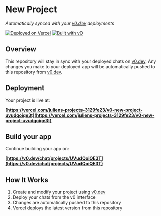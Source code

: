 # New Project

*Automatically synced with your [v0.dev](https://v0.dev) deployments*

[![Deployed on Vercel](https://img.shields.io/badge/Deployed%20on-Vercel-black?style=for-the-badge&logo=vercel)](https://vercel.com/juliens-projects-3129fe23/v0-new-project-uvudqoiqe3t)
[![Built with v0](https://img.shields.io/badge/Built%20with-v0.dev-black?style=for-the-badge)](https://v0.dev/chat/projects/UVudQoiQE3T)

## Overview

This repository will stay in sync with your deployed chats on [v0.dev](https://v0.dev).
Any changes you make to your deployed app will be automatically pushed to this repository from [v0.dev](https://v0.dev).

## Deployment

Your project is live at:

**[https://vercel.com/juliens-projects-3129fe23/v0-new-project-uvudqoiqe3t](https://vercel.com/juliens-projects-3129fe23/v0-new-project-uvudqoiqe3t)**

## Build your app

Continue building your app on:

**[https://v0.dev/chat/projects/UVudQoiQE3T](https://v0.dev/chat/projects/UVudQoiQE3T)**

## How It Works

1. Create and modify your project using [v0.dev](https://v0.dev)
2. Deploy your chats from the v0 interface
3. Changes are automatically pushed to this repository
4. Vercel deploys the latest version from this repository